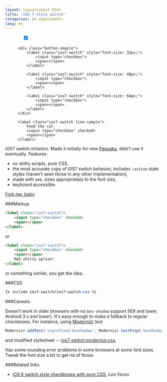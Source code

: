 ```yaml
---
layout: layouts/post.html
title: "iOS 7 style switch"
categories: en experiments
lang: en
---
```


<style>
    /* demo styles */
    .button-demo .button-smaple {
        margin-bottom: 1.2em;
        line-height: 1em;
    }

    .button-demo .button-smaple label {
        vertical-align: middle;
        margin: 8px 16px; /* fallback */
        margin: 0.5rem 1rem;
    }

    .button-demo .ios7-switch.line-sample {
        display: block;
        font-size: 1.2em;
        text-align: left;
        max-width: 25em;
        line-height: 1.5em;
        margin: 0 auto;
        border: solid #eee;
        border-width: 1px 0 1px 0;
        padding: 0.5em 1em;
        -webkit-user-select: none;
        -moz-user-select: none;
        -ms-user-select: none;
        user-select: none;
    }

    .button-demo .line-sample span {
        float: right;
        font-size: 1.5em;
    }

{% include ios7-switch/ios7-switch.modernizr.css %}
</style>

<figure class="button-demo">
    <div class="button-smaple">
        <label class="ios7-switch" style="font-size: 128px;">
            <input type="checkbox" checked>
            <span></span>
        </label>
    </div>

    <div class="button-smaple">
        <label class="ios7-switch" style="font-size: 32px;">
            <input type="checkbox">
            <span></span>
        </label>

        <label class="ios7-switch" style="font-size: 48px;">
            <input type="checkbox">
            <span></span>
        </label>

        <label class="ios7-switch" style="font-size: 64px;">
            <input type="checkbox">
            <span></span>
        </label>
    </div>

    <label class="ios7-switch line-sample">
        Feed the cat
        <input type="checkbox" checked>
        <span></span>
    </label>
</figure>

iOS7 switch imitation. Made it initially for new [Pepyaka](http://pepyaka.su/en/), didn't use it eventually. Features:

- no shitty scripts, pure CSS,
- the most accurate copy of iOS7 switch behavior, includes `:active` state styles (haven't seen those in any other implementation),
- made with `em`s, sizes approprietaly to the font size,
- keyboard accessible.

<a href="https://github.com/wilddeer/ios7-switch" class="iconlink"><i class="icon-github"> </i><span>Fork me, baby</span></a>

###Markup

```html
<label class="ios7-switch">
    <input type="checkbox" checked>
    <span></span>
</label>
```

or

```html
<label class="ios7-switch">
    <input type="checkbox" checked>
    <span></span>
    Mah shitty option!
</label>
```

or something similar, you get the idea.

###CSS

```css
{% include ios7-switch/ios7-switch.css %}
```

###Caveats

Doesn't work in older browsers with no `box-shadow` support (IE8 and lower, Android 3.x and lower). It's easy enough to make a fallback to regular checkboxes. For instance, using [Modernizr](http://modernizr.com) test

```js
Modernizr.addTest('unprefixed-boxshadow', Modernizr.testProp('boxShadow', '1px 1px', true));
```

and modified stylesheet -- <a href="https://raw.githubusercontent.com/wilddeer/ios7-switch/master/ios7-switch.modernizr.css" class="iconlink"><i class="icon-cloud-download"> </i><span>ios7-switch.modernizr.css</span></a>.

Has some rounding error problems in some browsers at some font sizes. Tweak the font size a bit to get rid of those.

###Related links

- [iOS 6 switch style checkboxes with pure CSS](http://lea.verou.me/2013/03/ios-6-switch-style-checkboxes-with-pure-css/), *Lea Verou*
